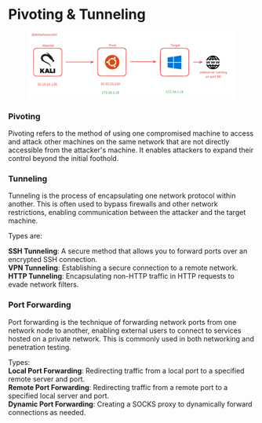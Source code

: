 # Pivoting & Tunneling

<figure><img src="../.gitbook/assets/image (1) (1) (1).png" alt=""><figcaption></figcaption></figure>

### Pivoting

Pivoting refers to the method of using one compromised machine to access and attack other machines on the same network that are not directly accessible from the attacker's machine. It enables attackers to expand their control beyond the initial foothold.

### Tunneling

Tunneling is the process of encapsulating one network protocol within another. This is often used to bypass firewalls and other network restrictions, enabling communication between the attacker and the target machine.

Types are:&#x20;

**SSH Tunneling**: A secure method that allows you to forward ports over an encrypted SSH connection.\
**VPN Tunneling**: Establishing a secure connection to a remote network.\
**HTTP Tunneling**: Encapsulating non-HTTP traffic in HTTP requests to evade network filters.

### Port Forwarding

Port forwarding is the technique of forwarding network ports from one network node to another, enabling external users to connect to services hosted on a private network. This is commonly used in both networking and penetration testing.

Types:\
**Local Port Forwarding**: Redirecting traffic from a local port to a specified remote server and port.\
**Remote Port Forwarding**: Redirecting traffic from a remote port to a specified local server and port.\
**Dynamic Port Forwarding**: Creating a SOCKS proxy to dynamically forward connections as needed.

